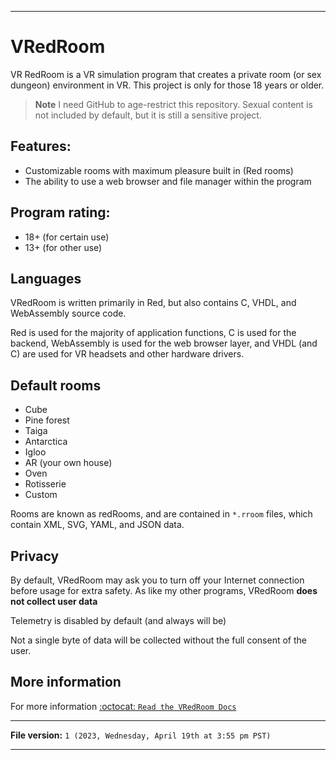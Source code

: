 
***

# VRedRoom

VR RedRoom is a VR simulation program that creates a private room (or sex dungeon) environment in VR. This project is only for those 18 years or older.

> **Note** I need GitHub to age-restrict this repository. Sexual content is not included by default, but it is still a sensitive project.

## Features:

- Customizable rooms with maximum pleasure built in (Red rooms)
- The ability to use a web browser and file manager within the program

## Program rating:

- 18+ (for certain use)
- 13+ (for other use)

## Languages

VRedRoom is written primarily in Red, but also contains C, VHDL, and WebAssembly source code.

Red is used for the majority of application functions, C is used for the backend, WebAssembly is used for the web browser layer, and VHDL (and C) are used for VR headsets and other hardware drivers.

## Default rooms

- Cube
- Pine forest
- Taiga
- Antarctica
- Igloo
- AR (your own house)
- Oven
- Rotisserie <!-- (dildo plugin immersive experience) !-->
- Custom

Rooms are known as redRooms, and are contained in `*.rroom` files, which contain XML, SVG, YAML, and JSON data.

## Privacy

By default, VRedRoom may ask you to turn off your Internet connection before usage for extra safety. As like my other programs, VRedRoom **does not collect user data**

Telemetry is disabled by default (and always will be)

Not a single byte of data will be collected without the full consent of the user.

## More information

For more information [:octocat: `Read the VRedRoom Docs`](https://github.com/seanpm2001/VRedRoom_Docs/)

***

**File version:** `1 (2023, Wednesday, April 19th at 3:55 pm PST)`

***
